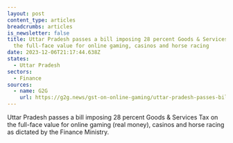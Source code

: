 ```yaml
---
layout: post
content_type: articles
breadcrumbs: articles
is_newsletter: false
title: Uttar Pradesh passes a bill imposing 28 percent Goods & Services Tax on
  the full-face value for online gaming, casinos and horse racing
date: 2023-12-06T21:17:44.638Z
states:
  - Uttar Pradesh
sectors:
  - Finance
sources:
  - name: G2G
    url: https://g2g.news/gst-on-online-gaming/uttar-pradesh-passes-bill-implementing-28-gst-for-online-gaming-casinos-and-horse-racing/
---
```

Uttar Pradesh passes a bill imposing 28 percent Goods & Services Tax on the full-face value for online gaming (real money), casinos and horse racing as dictated by the Finance Ministry.
